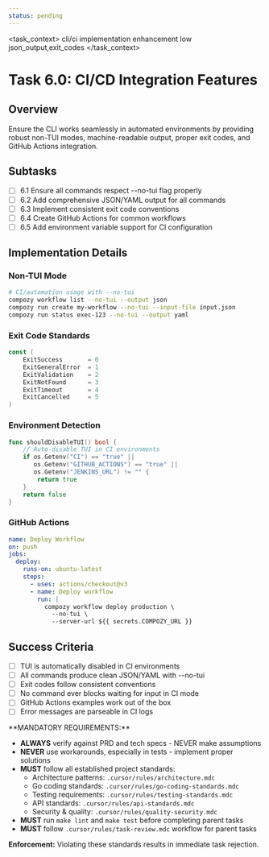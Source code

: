 ```yaml
---
status: pending
---
```


<task_context>
<domain>cli/ci</domain>
<type>implementation</type>
<scope>enhancement</scope>
<complexity>low</complexity>
<dependencies>json_output,exit_codes</dependencies>
</task_context>

# Task 6.0: CI/CD Integration Features

## Overview

Ensure the CLI works seamlessly in automated environments by providing robust non-TUI modes, machine-readable output, proper exit codes, and GitHub Actions integration.

## Subtasks

- [ ] 6.1 Ensure all commands respect --no-tui flag properly
- [ ] 6.2 Add comprehensive JSON/YAML output for all commands
- [ ] 6.3 Implement consistent exit code conventions
- [ ] 6.4 Create GitHub Actions for common workflows
- [ ] 6.5 Add environment variable support for CI configuration

## Implementation Details

### Non-TUI Mode

```bash
# CI/automation usage with --no-tui
compozy workflow list --no-tui --output json
compozy run create my-workflow --no-tui --input-file input.json
compozy run status exec-123 --no-tui --output yaml
```

### Exit Code Standards

```go
const (
    ExitSuccess       = 0
    ExitGeneralError  = 1
    ExitValidation    = 2
    ExitNotFound      = 3
    ExitTimeout       = 4
    ExitCancelled     = 5
)
```

### Environment Detection

```go
func shouldDisableTUI() bool {
    // Auto-disable TUI in CI environments
    if os.Getenv("CI") == "true" ||
       os.Getenv("GITHUB_ACTIONS") == "true" ||
       os.Getenv("JENKINS_URL") != "" {
        return true
    }
    return false
}
```

### GitHub Actions

```yaml
name: Deploy Workflow
on: push
jobs:
  deploy:
    runs-on: ubuntu-latest
    steps:
      - uses: actions/checkout@v3
      - name: Deploy workflow
        run: |
          compozy workflow deploy production \
            --no-tui \
            --server-url ${{ secrets.COMPOZY_URL }}
```

## Success Criteria

- [ ] TUI is automatically disabled in CI environments
- [ ] All commands produce clean JSON/YAML with --no-tui
- [ ] Exit codes follow consistent conventions
- [ ] No command ever blocks waiting for input in CI mode
- [ ] GitHub Actions examples work out of the box
- [ ] Error messages are parseable in CI logs

<critical>
**MANDATORY REQUIREMENTS:**

- **ALWAYS** verify against PRD and tech specs - NEVER make assumptions
- **NEVER** use workarounds, especially in tests - implement proper solutions
- **MUST** follow all established project standards:
  - Architecture patterns: `.cursor/rules/architecture.mdc`
  - Go coding standards: `.cursor/rules/go-coding-standards.mdc`
  - Testing requirements: `.cursor/rules/testing-standards.mdc`
  - API standards: `.cursor/rules/api-standards.mdc`
  - Security & quality: `.cursor/rules/quality-security.mdc`
- **MUST** run `make lint` and `make test` before completing parent tasks
- **MUST** follow `.cursor/rules/task-review.mdc` workflow for parent tasks

**Enforcement:** Violating these standards results in immediate task rejection.
</critical>
